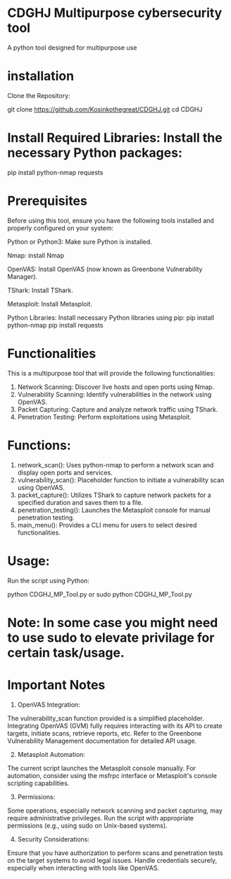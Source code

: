 # CDGHJ Multipurpose cybersecurity tool
A python tool designed for multipurpose use

# installation
Clone the Repository:

git clone https://github.com/Kosinkothegreat/CDGHJ.git
cd CDGHJ

# Install Required Libraries: Install the necessary Python packages:

pip install python-nmap requests

# Prerequisites
Before using this tool, ensure you have the following tools installed and properly configured on your system:

Python or Python3: Make sure Python is installed.

Nmap: install Nmap

OpenVAS: Install OpenVAS (now known as Greenbone Vulnerability Manager).

TShark: Install TShark.

Metasploit: Install Metasploit.

Python Libraries: Install necessary Python libraries using pip: 
pip install python-nmap
pip install requests


# Functionalities

This is a multipurpose tool that will provide the following functionalities:

1. Network Scanning: Discover live hosts and open ports using Nmap.
2. Vulnerability Scanning: Identify vulnerabilities in the network using OpenVAS.
3. Packet Capturing: Capture and analyze network traffic using TShark.
4. Penetration Testing: Perform exploitations using Metasploit.
   

# Functions:

1. network_scan(): Uses python-nmap to perform a network scan and display open ports and services.
2. vulnerability_scan(): Placeholder function to initiate a vulnerability scan using OpenVAS. 
3. packet_capture(): Utilizes TShark to capture network packets for a specified duration and saves them to a file.
4. penetration_testing(): Launches the Metasploit console for manual penetration testing.
5. main_menu(): Provides a CLI menu for users to select desired functionalities.

# Usage:

Run the script using Python:

  python CDGHJ_MP_Tool.py      or        sudo python CDGHJ_MP_Tool.py
  # Note: In some case you might need to use sudo to elevate privilage for certain task/usage.

 # Important Notes
 
1. OpenVAS Integration:

The vulnerability_scan function provided is a simplified placeholder. Integrating OpenVAS (GVM) fully requires interacting with its API to create targets, initiate scans, retrieve reports, etc.
Refer to the Greenbone Vulnerability Management documentation for detailed API usage.

2. Metasploit Automation:

The current script launches the Metasploit console manually. For automation, consider using the msfrpc interface or Metasploit's console scripting capabilities.

3. Permissions:

Some operations, especially network scanning and packet capturing, may require administrative privileges. Run the script with appropriate permissions (e.g., using sudo on Unix-based systems).

4. Security Considerations:

Ensure that you have authorization to perform scans and penetration tests on the target systems to avoid legal issues.
Handle credentials securely, especially when interacting with tools like OpenVAS.
